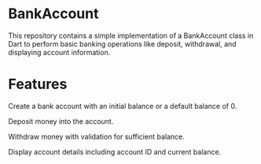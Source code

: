 # BankAccount
This repository contains a simple implementation of a BankAccount class in Dart to perform basic banking operations like deposit, withdrawal, and displaying account information.

# Features

Create a bank account with an initial balance or a default balance of 0.

Deposit money into the account.

Withdraw money with validation for sufficient balance.

Display account details including account ID and current balance.

